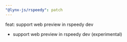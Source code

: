 ```yaml
---
"@lynx-js/rspeedy": patch
---
```


feat: support web preview in rspeedy dev

- support web preview in rspeedy dev (experimental)
